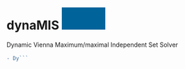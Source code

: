 # dynaMIS <img src="dynamis_icon.gif" width="100">
Dynamic Vienna Maximum/maximal Independent Set Solver 
```diff
- Dy```

